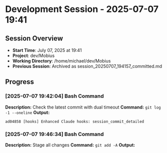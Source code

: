 # Development Session - 2025-07-07 19:41

## Session Overview
- **Start Time**: July 07, 2025 at 19:41
- **Project**: dev/Mobius  
- **Working Directory**: /home/michael/dev/Mobius
- **Previous Session**: Archived as session_20250707_194157_committed.md

## Progress

### [2025-07-07 19:42:04] Bash Command

**Description:** Check the latest commit with dual timeout
**Command:** `git log -1 --oneline`
**Output:**
```
ad04858 [hooks] Enhanced Claude hooks: session_commit_detailed
```

### [2025-07-07 19:46:34] Bash Command

**Description:** Stage all changes
**Command:** `git add -A`
**Output:**
```

```
